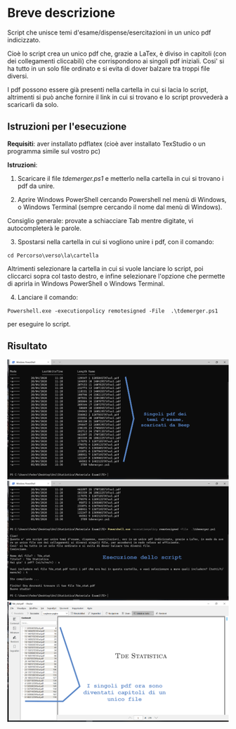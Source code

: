 # Breve descrizione

Script che unisce temi d'esame/dispense/esercitazioni in un unico pdf indicizzato.

Cioè lo script crea un unico pdf che, grazie a LaTex, è diviso in capitoli (con dei collegamenti cliccabili) che corrispondono ai singoli pdf iniziali.
Cosi' si ha tutto in un solo file ordinato e si evita di dover balzare tra troppi file diversi.

I pdf possono essere già presenti nella cartella in cui si lacia lo script, altrimenti si può anche fornire il link in cui si trovano e lo script provvederà a scaricarli da solo.

## Istruzioni per l'esecuzione

**Requisiti**: aver installato pdflatex (cioè aver installato TexStudio o un programma simile sul vostro pc)

**Istruzioni**:

1. Scaricare il file *tdemerger.ps1* e metterlo nella cartella in cui si trovano i pdf da unire.

2. Aprire Windows PowerShell cercando Powershell nel menù di Windows, o Windows Terminal (sempre cercando il nome dal menù di Windows).

Consiglio generale: provate a schiacciare Tab mentre digitate, vi autocompleterà le parole.

3. Spostarsi nella cartella in cui si vogliono unire i pdf, con il comando:
```
cd Percorso\verso\la\cartella
```
Altrimenti selezionare la cartella in cui si vuole lanciare lo script, poi cliccarci sopra col tasto destro, e infine selezionare l'opzione che permette di aprirla in Windows PowerShell o Windows Terminal.

4. Lanciare il comando:
```
Powershell.exe -executionpolicy remotesigned -File  .\tdemerger.ps1
```
per eseguire lo script.

## Risultato

![risultato](s1.png)
![risultato](s2.png)
![risultato](s3.png)
